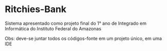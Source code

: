 # Ritchies-Bank
Sistema apresentado como projeto final do 1° ano de Integrado em Informática do Instituto Federal do Amazonas

Obs: deve-se juntar todos os códigos-fonte em um projeto único, em uma IDE
